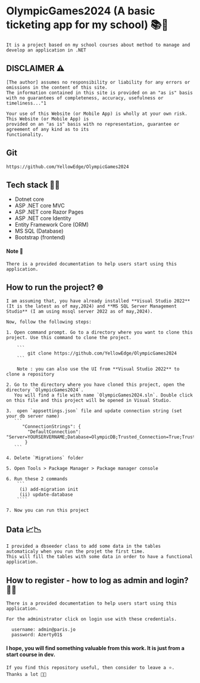 # OlympicGames2024 (A basic ticketing app for my school) 📚🛒

    It is a project based on my school courses about method to manage and develop an application in .NET

## DISCLAIMER ⚠️

    [The author] assumes no responsibility or liability for any errors or omissions in the content of this site.
    The information contained in this site is provided on an "as is" basis with no guarantees of completeness, accuracy, usefulness or timeliness..."1
    
    Your use of this Website (or Mobile App) is wholly at your own risk. This Website (or Mobile App) is
    provided on an "as is" basis with no representation, guarantee or agreement of any kind as to its
    functionality.

## Git

    https://github.com/YellowEdge/OlympicGames2024

## Tech stack 🧑‍💻

   - Dotnet core
   - ASP .NET core MVC
   - ASP .NET core Razor Pages
   - ASP .NET core Identity
   - Entity Framework Core (ORM)
   - MS SQL (Database)
   - Bootstrap (frontend)

#### Note 📢

    There is a provided documentation to help users start using this application.


## How to run the project? 🌐

    I am assuming that, you have already installed **Visual Studio 2022** (It is the latest as of may,2024) and **MS SQL Server Management Studio** (I am using mssql server 2022 as of may,2024).

    Now, follow the following steps:

    1. Open command prompt. Go to a directory where you want to clone this project. Use this command to clone the project.
    
        ``` 
            git clone https://github.com/YellowEdge/OlympicGames2024
        ```
        
        Note : you can also use the UI from **Visual Studio 2022** to clone a repository

    2. Go to the directory where you have cloned this project, open the directory `OlympicGames2024`.
       You will find a file with name `OlympicGames2024.sln`. Double click on this file and this project will be opened in Visual Studio.

    3.  open `appsettings.json` file and update connection string (set your db server name)
       ```     
          "ConnectionStrings": {
            "DefaultConnection": "Server=YOURSERVERNAME;Database=OlympicDB;Trusted_Connection=True;TrustServerCertificate=True"
           }
       ```
       
    4. Delete `Migrations` folder
    
    5. Open Tools > Package Manager > Package manager console
    
    6. Run these 2 commands
        ```
         (i) add-migration init
         (ii) update-database
        ````
    
    7. Now you can run this project
    
## Data 📈📉

    I provided a dbseeder class to add some data in the tables automaticaly when you run the projet the first time.
    This will fill the tables with some data in order to have a functional application.    

## How to register - how to log as admin and login? 🧑‍💻

    There is a provided documentation to help users start using this application.
    
    For the administrator click on login use with these credentials.   
   ```
     username: admin@paris.jo
     password: Azerty01$
   ```
   
#### I hope, you will find something valuable from this work. It is just from a start course in dev.

    If you find this repository useful, then consider to leave a ⭐.
    Thanks a lot 🙂🙂

